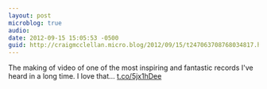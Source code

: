 ```yaml
---
layout: post
microblog: true
audio: 
date: 2012-09-15 15:05:53 -0500
guid: http://craigmcclellan.micro.blog/2012/09/15/t247063708768034817.html
---
```

The making of video of one of the most inspiring and fantastic records I've heard in a long time. I love that… [t.co/5jx1hDee](http://t.co/5jx1hDee)
